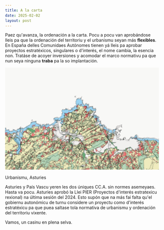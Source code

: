 ```yaml
---
title: A la carta
date: 2025-02-02
layout: post
---
```


Paez qu'avanza, la ordenación a la carta. Pocu a pocu van aprobándose lleis pa que la ordenación del territoriu y el urbanismu seyan más **flexibles**. En España delles Comunidaes Autónomes tienen yá lleis pa aprobar proyectos estratéxicos, singulares o d'interés, el nome cambia, la esencia non. Tratáse de acoyer inversiones y acomodar el marco normativu pa que nun seya ninguna **traba** pa la so implantación.

![Urbanismu, Asturies](/./assets/imgs/Asturies.png)

Urbanismu, Asturies

Asturies y País Vascu yeren les dos úniques CC.A. sin normes asemeyaes. Hasta va pocu. Asturies aprobó la Llei PIER (Proyectos d'interés estratexicu rexional) na última sesión del 2024. Esto supón que na más fai falta qu'el gobiernu autonómicu de turnu considere un proyectu como d'interés estratéxicu pa que puea saltase tola normativa de urbanismu y ordenación del territoriu vixente.

Vamos, un casinu en plena selva.
